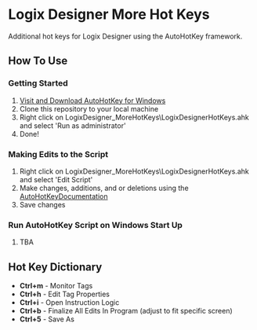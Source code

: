 <h1>Logix Designer More Hot Keys</h1>

Additional hot keys for Logix Designer using the AutoHotKey framework.

<h2>How To Use</h2>

<h3>Getting Started</h3>

1. [Visit and Download AutoHotKey for Windows](https://www.autohotkey.com/)
2. Clone this repository to your local machine
3. Right click on LogixDesigner_MoreHotKeys\LogixDesignerHotKeys.ahk and select 'Run as administrator'
4. Done!

<h3>Making Edits to the Script</h3>

1. Right click on LogixDesigner_MoreHotKeys\LogixDesignerHotKeys.ahk and select 'Edit Script'
2. Make changes, additions, and or deletions using the [AutoHotKeyDocumentation](https://www.autohotkey.com/docs/v2/)
3. Save changes

<h3>Run AutoHotKey Script on Windows Start Up</h3>

1. TBA

<h2>Hot Key Dictionary</h2>

* **Ctrl+m** - Monitor Tags
* **Ctrl+h** - Edit Tag Properties
* **Ctrl+i** - Open Instruction Logic
* **Ctrl+b** - Finalize All Edits In Program (adjust to fit specific screen)
* **Ctrl+5** - Save As
